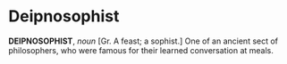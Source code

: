# Deipnosophist

**DEIPNOSOPHIST**, _noun_ \[Gr. A feast; a sophist.\] One of an ancient sect of philosophers, who were famous for their learned conversation at meals.